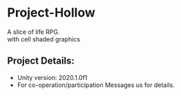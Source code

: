 # Project-Hollow
A slice of life RPG.  
with cell shaded graphics


Project Details:
-------------------------
 - Unity version: 2020.1.0f1
 - For co-operation/participation Messages us for details.
